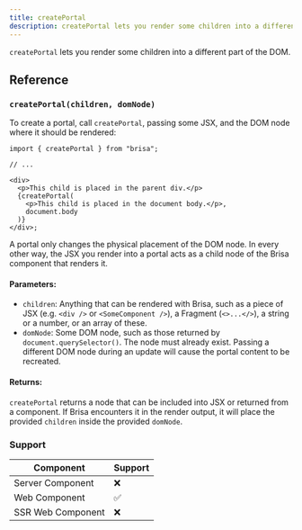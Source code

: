 ```yaml
---
title: createPortal
description: createPortal lets you render some children into a different part of the DOM.
---
```


`createPortal` lets you render some children into a different part of the DOM.

## Reference

### `createPortal(children, domNode)`

To create a portal, call `createPortal`, passing some JSX, and the DOM node where it should be rendered:

```tsx
import { createPortal } from "brisa";

// ...

<div>
  <p>This child is placed in the parent div.</p>
  {createPortal(
    <p>This child is placed in the document body.</p>,
    document.body
  )}
</div>;
```

A portal only changes the physical placement of the DOM node. In every other way, the JSX you render into a portal acts as a child node of the Brisa component that renders it.

#### Parameters:

- `children`: Anything that can be rendered with Brisa, such as a piece of JSX (e.g. `<div />` or `<SomeComponent />`), a Fragment (`<>...</>`), a string or a number, or an array of these.
- `domNode`: Some DOM node, such as those returned by `document.querySelector()`. The node must already exist. Passing a different DOM node during an update will cause the portal content to be recreated.

#### Returns:

`createPortal` returns a node that can be included into JSX or returned from a component. If Brisa encounters it in the render output, it will place the provided `children` inside the provided `domNode`.

### Support

| Component         | Support |
| ----------------- | ------- |
| Server Component  | ❌      |
| Web Component     | ✅      |
| SSR Web Component | ❌      |

